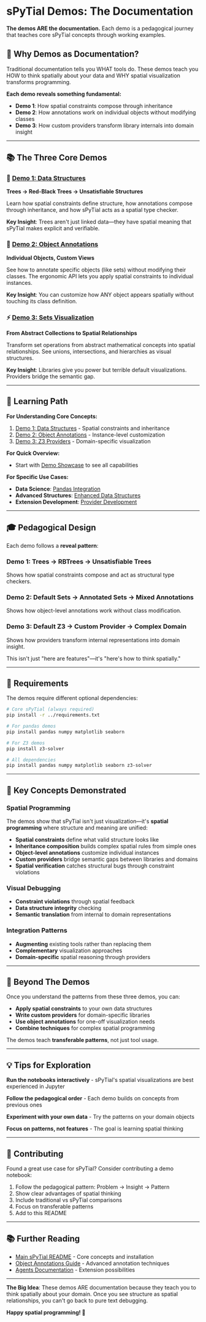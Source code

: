 # sPyTial Demos: The Documentation

**The demos ARE the documentation.** Each demo is a pedagogical journey that teaches core sPyTial concepts through working examples.

## 🎯 Why Demos as Documentation?

Traditional documentation tells you WHAT tools do. These demos teach you HOW to think spatially about your data and WHY spatial visualization transforms programming.

**Each demo reveals something fundamental:**
- **Demo 1**: How spatial constraints compose through inheritance
- **Demo 2**: How annotations work on individual objects without modifying classes  
- **Demo 3**: How custom providers transform library internals into domain insight

---

## 📚 The Three Core Demos

### 🌳 [Demo 1: Data Structures](01-simple-data-structures.ipynb)
**Trees → Red-Black Trees → Unsatisfiable Structures**

Learn how spatial constraints define structure, how annotations compose through inheritance, and how sPyTial acts as a spatial type checker.

**Key Insight**: Trees aren't just linked data—they have spatial meaning that sPyTial makes explicit and verifiable.

### 🎯 [Demo 2: Object Annotations](02-object-annotations.ipynb) 
**Individual Objects, Custom Views**

See how to annotate specific objects (like sets) without modifying their classes. The ergonomic API lets you apply spatial constraints to individual instances.

**Key Insight**: You can customize how ANY object appears spatially without touching its class definition.

### ⚡ [Demo 3: Sets Visualization](03-z3-case-study.ipynb)
**From Abstract Collections to Spatial Relationships**

Transform set operations from abstract mathematical concepts into spatial relationships. See unions, intersections, and hierarchies as visual structures.

**Key Insight**: Libraries give you power but terrible default visualizations. Providers bridge the semantic gap.

---

## 📖 Learning Path

**For Understanding Core Concepts:**
1. [Demo 1: Data Structures](01-simple-data-structures.ipynb) - Spatial constraints and inheritance
2. [Demo 2: Object Annotations](02-object-annotations.ipynb) - Instance-level customization
3. [Demo 3: Z3 Providers](03-z3-case-study.ipynb) - Domain-specific visualization

**For Quick Overview:**
- Start with [Demo Showcase](00-demo-showcase.ipynb) to see all capabilities

**For Specific Use Cases:**
- **Data Science**: [Pandas Integration](04-pandas-integration.ipynb)
- **Advanced Structures**: [Enhanced Data Structures](05-enhanced-data-structures.ipynb)
- **Extension Development**: [Provider Development](06-provider-development.ipynb)

---

## 🎓 Pedagogical Design

Each demo follows a **reveal pattern**:

### Demo 1: Trees → RBTrees → Unsatisfiable Trees
Shows how spatial constraints compose and act as structural type checkers.

### Demo 2: Default Sets → Annotated Sets → Mixed Annotations  
Shows how object-level annotations work without class modification.

### Demo 3: Default Z3 → Custom Provider → Complex Domain
Shows how providers transform internal representations into domain insight.

This isn't just "here are features"—it's "here's how to think spatially."

---

## 🔧 Requirements

The demos require different optional dependencies:

```bash
# Core sPyTial (always required)
pip install -r ../requirements.txt

# For pandas demos
pip install pandas numpy matplotlib seaborn

# For Z3 demos  
pip install z3-solver

# All dependencies
pip install pandas numpy matplotlib seaborn z3-solver
```

---

## 🌟 Key Concepts Demonstrated

### Spatial Programming
The demos show that sPyTial isn't just visualization—it's **spatial programming** where structure and meaning are unified:

- **Spatial constraints** define what valid structure looks like
- **Inheritance composition** builds complex spatial rules from simple ones  
- **Object-level annotations** customize individual instances
- **Custom providers** bridge semantic gaps between libraries and domains
- **Spatial verification** catches structural bugs through constraint violations

### Visual Debugging
- **Constraint violations** through spatial feedback
- **Data structure integrity** checking  
- **Semantic translation** from internal to domain representations

### Integration Patterns
- **Augmenting** existing tools rather than replacing them
- **Complementary** visualization approaches
- **Domain-specific** spatial reasoning through providers

---

## 🚀 Beyond The Demos

Once you understand the patterns from these three demos, you can:

- **Apply spatial constraints** to your own data structures
- **Write custom providers** for domain-specific libraries  
- **Use object annotations** for one-off visualization needs
- **Combine techniques** for complex spatial programming

The demos teach **transferable patterns**, not just tool usage.

---

## 💡 Tips for Exploration

**Run the notebooks interactively** - sPyTial's spatial visualizations are best experienced in Jupyter

**Follow the pedagogical order** - Each demo builds on concepts from previous ones

**Experiment with your own data** - Try the patterns on your domain objects

**Focus on patterns, not features** - The goal is learning spatial thinking

---

## 🤝 Contributing

Found a great use case for sPyTial? Consider contributing a demo notebook:

1. Follow the pedagogical pattern: Problem → Insight → Pattern
2. Show clear advantages of spatial thinking
3. Include traditional vs sPyTial comparisons  
4. Focus on transferable patterns
5. Add to this README

---

## 📚 Further Reading

- [Main sPyTial README](../README.md) - Core concepts and installation
- [Object Annotations Guide](../OBJECT_ANNOTATIONS.md) - Advanced annotation techniques  
- [Agents Documentation](../agents.md) - Extension possibilities

---

**The Big Idea**: These demos ARE documentation because they teach you to think spatially about your domain. Once you see structure as spatial relationships, you can't go back to pure text debugging.

**Happy spatial programming! 🌟**